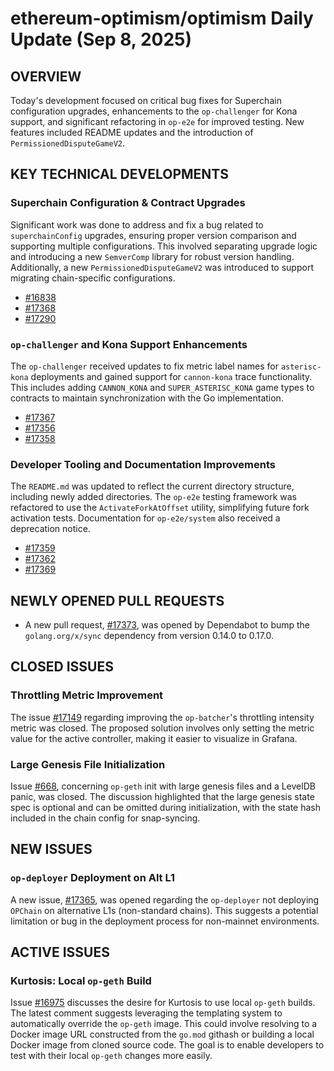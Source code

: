 # ethereum-optimism/optimism Daily Update (Sep 8, 2025)
## OVERVIEW 
Today's development focused on critical bug fixes for Superchain configuration upgrades, enhancements to the `op-challenger` for Kona support, and significant refactoring in `op-e2e` for improved testing. New features included README updates and the introduction of `PermissionedDisputeGameV2`.

## KEY TECHNICAL DEVELOPMENTS

### Superchain Configuration & Contract Upgrades
Significant work was done to address and fix a bug related to `superchainConfig` upgrades, ensuring proper version comparison and supporting multiple configurations. This involved separating upgrade logic and introducing a new `SemverComp` library for robust version handling. Additionally, a new `PermissionedDisputeGameV2` was introduced to support migrating chain-specific configurations.
- [#16838](https://github.com/ethereum-optimism/optimism/pull/16838)
- [#17368](https://github.com/ethereum-optimism/optimism/pull/17368)
- [#17290](https://github.com/ethereum-optimism/optimism/pull/17290)

### `op-challenger` and Kona Support Enhancements
The `op-challenger` received updates to fix metric label names for `asterisc-kona` deployments and gained support for `cannon-kona` trace functionality. This includes adding `CANNON_KONA` and `SUPER_ASTERISC_KONA` game types to contracts to maintain synchronization with the Go implementation.
- [#17367](https://github.com/ethereum-optimism/optimism/pull/17367)
- [#17356](https://github.com/ethereum-optimism/optimism/pull/17356)
- [#17358](https://github.com/ethereum-optimism/optimism/pull/17358)

### Developer Tooling and Documentation Improvements
The `README.md` was updated to reflect the current directory structure, including newly added directories. The `op-e2e` testing framework was refactored to use the `ActivateForkAtOffset` utility, simplifying future fork activation tests. Documentation for `op-e2e/system` also received a deprecation notice.
- [#17359](https://github.com/ethereum-optimism/optimism/pull/17359)
- [#17362](https://github.com/ethereum-optimism/optimism/pull/17362)
- [#17369](https://github.com/ethereum-optimism/optimism/pull/17369)

## NEWLY OPENED PULL REQUESTS
- A new pull request, [#17373](https://github.com/ethereum-optimism/optimism/pull/17373), was opened by Dependabot to bump the `golang.org/x/sync` dependency from version 0.14.0 to 0.17.0.

## CLOSED ISSUES

### Throttling Metric Improvement
The issue [#17149](https://github.com/ethereum-optimism/optimism/issues/17149) regarding improving the `op-batcher`'s throttling intensity metric was closed. The proposed solution involves only setting the metric value for the active controller, making it easier to visualize in Grafana.

### Large Genesis File Initialization
Issue [#668](https://github.com/ethereum-optimism/optimism/issues/668), concerning `op-geth` init with large genesis files and a LevelDB panic, was closed. The discussion highlighted that the large genesis state spec is optional and can be omitted during initialization, with the state hash included in the chain config for snap-syncing.

## NEW ISSUES

### `op-deployer` Deployment on Alt L1
A new issue, [#17365](https://github.com/ethereum-optimism/optimism/issues/17365), was opened regarding the `op-deployer` not deploying `OPChain` on alternative L1s (non-standard chains). This suggests a potential limitation or bug in the deployment process for non-mainnet environments.

## ACTIVE ISSUES

### Kurtosis: Local `op-geth` Build
Issue [#16975](https://github.com/ethereum-optimism/optimism/issues/16975) discusses the desire for Kurtosis to use local `op-geth` builds. The latest comment suggests leveraging the templating system to automatically override the `op-geth` image. This could involve resolving to a Docker image URL constructed from the `go.mod` githash or building a local Docker image from cloned source code. The goal is to enable developers to test with their local `op-geth` changes more easily.